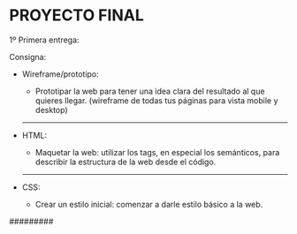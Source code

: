 # PROYECTO FINAL

1º Primera entrega:

Consigna:

- Wireframe/prototipo:

  - Prototipar la web para tener una idea clara del resultado al que quieres llegar. (wireframe de todas tus páginas para vista mobile y desktop)

  ***

- HTML:

  - Maquetar la web: utilizar los tags, en especial los semánticos, para describir la estructura de la web desde el código.

  ***

- CSS:
  - Crear un estilo inicial: comenzar a darle estilo básico a la web.

#########
